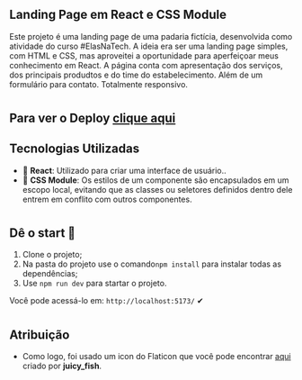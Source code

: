 ## Landing Page em React e CSS Module
Este projeto é uma landing page de uma padaria fictícia, desenvolvida como atividade do curso #ElasNaTech. A ideia era ser uma landing page simples, com HTML e CSS, mas aproveitei a oportunidade para aperfeiçoar meus conhecimento em React.
A página conta com apresentação dos serviços, dos principais produdtos e do time do estabelecimento. Além de um formulário para contato. Totalmente responsivo.
#

## Para ver o Deploy [clique aqui](https://thebakeryvls.vercel.app/)

## Tecnologias Utilizadas
- 🚀 **React**: Utilizado para criar uma interface de usuário..
- 💄 **CSS Module**:  Os estilos de um componente são encapsulados em um escopo local, evitando que as classes ou seletores definidos dentro dele entrem em conflito com outros componentes.

#
## Dê o start 🚀
1. Clone o projeto;
2. Na pasta do projeto use o comando`npm install` para instalar todas as dependências;
3. Use `npm run dev` para startar o projeto.

Você pode acessá-lo em: `http://localhost:5173/` ✔
#
## Atribuição
- Como logo, foi usado um icon do Flaticon que você pode encontrar [aqui](https://www.flaticon.com/br/icones-gratis/padaria) criado por **juicy_fish**. 
